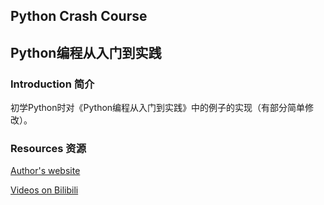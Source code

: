 ## Python Crash Course
## Python编程从入门到实践

### Introduction 简介
初学Python时对《Python编程从入门到实践》中的例子的实现（有部分简单修改）。

### Resources 资源
[Author's website](https://ehmatthes.github.io/pcc/)

[Videos on Bilibili](https://www.bilibili.com/video/BV19t411m7uU)
